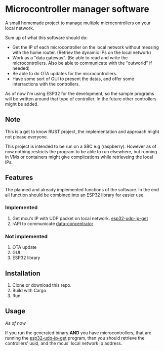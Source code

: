 # Microcontroller manager software
A small homemade project to manage multiple microcontrollers on your local network.

Sum up of what this software should do:
- Get the IP of each microcontroller on the local network without messing with the home router. (Retriev the dynamic IPs on the local network)
- Work as a "data gateway". (Be able to read and write the microcontrollers. Also be able to communicate with the "outworld" if needed)
- Be able to do OTA updates for the microcontrollers.
- Have some sort of GUI to present the datas, and offer some interractions with the controllers.

As of now i'm using ESP32 for the development, so the sample programs will be written around that type of controller. In the future other controllers might be added. 

## Note
This is a get to know RUST project, the implementation and approach might not please everyone.

This project is intended to be run on a SBC e.g (raspberry). However as of now nothing restricts the program to be able to run elsewhere, but running in VMs or containers might give complications while retrieveing the local IPs.

## Features
The planned and already implemented functions of the software. In the end all function should be combined into an ESP32 library for easier use.
### Implemented
1. Get mcu's IP with UDP packet on local network. [esp32-udp-ip-get](https://github.com/dcrntn/esp32-udp-ip-get)
2. rAPI to communicate [data-concentrator](https://github.com/dcrntn/data-concentrator)
### Not implemented
1. OTA update
2. GUI 
3. ESP32 library

## Installation
1. Clone or download this repo.
2. Build with Cargo
3. Run

## Usage
*As of now*

If you run the generated binary **AND** you have microcontrollers, that are running the [esp32-udp-ip-get](https://github.com/dcrntn/esp32-udp-ip-get) program, than you should retrieve the controllers' uuid, and the mcus' local network ip address.
